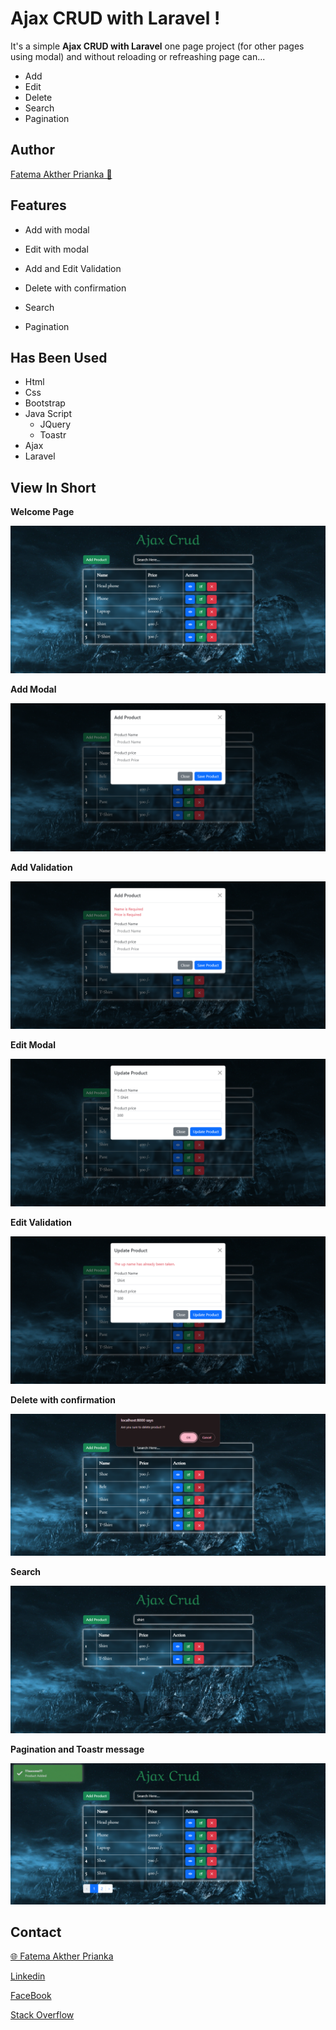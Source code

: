 # Ajax CRUD with Laravel !

It's a simple **Ajax CRUD with Laravel** one page project (for other pages using modal) and without reloading or refreashing page can...
 - Add
 - Edit 
 - Delete
 - Search
 - Pagination

## Author

[Fatema Akther Prianka 🤗](https://github.com/Prianka-Mimi)

## Features

- Add with modal 

- Edit with modal

- Add and Edit Validation

- Delete with confirmation

- Search

- Pagination


## Has Been Used

 - Html
 - Css
 - Bootstrap
 - Java Script
	- JQuery
    - Toastr
 - Ajax
 - Laravel

	
## View In Short

**Welcome Page**

<img  src="public/contents_main/admin/img/main.png"  alt="Ajax CRUD Laravel">

**Add Modal**

<img  src="public/contents_main/admin/img/add-modal.png"  alt="Ajax CRUD Laravel">

**Add Validation**

<img  src="public/contents_main/admin/img/add-validation.png"  alt="Ajax CRUD Laravel">

**Edit Modal**

<img  src="public/contents_main/admin/img/edit.png"  alt="Ajax CRUD Laravel">

**Edit Validation**

<img  src="public/contents_main/admin/img/edit-validation.png"  alt="Ajax CRUD Laravel">

**Delete with confirmation**

<img  src="public/contents_main/admin/img/delete.png"  alt="Ajax CRUD Laravel">

**Search**

<img  src="public/contents_main/admin/img/search.png"  alt="Ajax CRUD Laravel">

**Pagination and Toastr message**

<img  src="public/contents_main/admin/img/pagination-toastr.png"  alt="Ajax CRUD Laravel">
  
## Contact

[🌐 Fatema Akther Prianka](https://webdeveloperprianka.netlify.app/)

[Linkedin](https://www.linkedin.com/in/fatema-akther-prianka/)

[FaceBook](https://www.facebook.com/fatemaaktherprianka.webdeveloper)

[Stack Overflow](https://stackoverflow.com/users/23182049/prianka-mimi)
